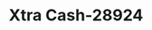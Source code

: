 ---
f_zip-code: 49022
f_state-code: MI
title: Xtra Cash-28924
f_phone: 269-925-6666
f_city-only: Benton Harbor
f_address: 1600s M 139 Benton Harbor
f_location-unique-id: '28924'
slug: xtra-cash-28924
updated-on: '2024-05-30T13:46:58.046Z'
created-on: '2024-05-30T13:36:59.803Z'
published-on: '2024-05-30T13:54:32.469Z'
f_city-state: cms/city/benton-harbor-mi.md
f_company: cms/company/xtra-cash.md
f_state: cms/state/michigan.md
layout: '[payday-loan].html'
tags: payday-loan
---